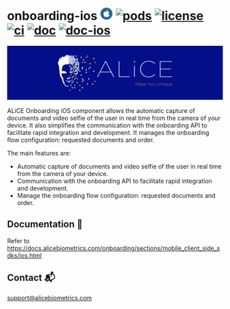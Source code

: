 # onboarding-ios <img src="https://github.com/alice-biometrics/custom-emojis/blob/master/images/ios.png" width="30"> [![pods](https://cocoapod-badges.herokuapp.com/v/AliceOnboarding/badge.png)](https://github.com/alice-biometrics/onboarding-ios) [![license](https://cocoapod-badges.herokuapp.com/l/AliceOnboarding/badge.png)](https://github.com/alice-biometrics/onboarding-ios) [![ci](https://github.com/alice-biometrics/onboarding-ios/actions/workflows/ci.yml/badge.svg)](https://github.com/alice-biometrics/onboarding-ios/actions/workflows/ci.yml) [![doc](https://img.shields.io/badge/doc-onboarding-51CB56)](https://docs.alicebiometrics.com/onboarding/) [![doc-ios](https://img.shields.io/badge/doc-ios-51CB56)](https://docs.alicebiometrics.com/onboarding/sdk/ios/)

<img src="https://github.com/alice-biometrics/custom-emojis/blob/master/images/alice_header.png" width=auto>

ALiCE Onboarding iOS component allows the automatic capture of documents and video selfie of the user in real time from the camera of your device. It also simplifies the communication with the onboarding API to facilitate rapid integration and development. It manages the onboarding flow configuration: requested documents and order.

The main features are:

- Automatic capture of documents and video selfie of the user in real time from the camera of your device.
- Communication with the onboarding API to facilitate rapid integration and development.
- Manage the onboarding flow configuration: requested documents and order.


## Documentation :page_facing_up:

Refer to https://docs.alicebiometrics.com/onboarding/sections/mobile_client_side_sdks/ios.html

## Contact :mailbox_with_mail:

support@alicebiometrics.com
